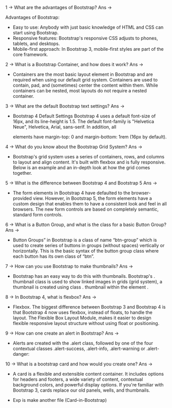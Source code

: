 1 -> What are the advantages of Bootstrap? 
Ans -> 

Advantages of Bootstrap:
- Easy to use: Anybody with just basic knowledge of HTML and CSS can start using Bootstrap.
- Responsive features: Bootstrap's responsive CSS adjusts to phones, tablets, and desktops.
- Mobile-first approach: In Bootstrap 3, mobile-first styles are part of the core framework.

2 -> What is a Bootstrap Container, and how does it work?
Ans ->
- Containers are the most basic layout element in Bootstrap and are required when using our default grid system. Containers are used to contain, pad, and (sometimes) center the content within them. While containers can be nested, most layouts do not require a nested container.

3 -> What are the default Bootstrap text settings? 
Ans -> 
- Bootstrap 4 Default Settings
Bootstrap 4 uses a default font-size of 16px, and its line-height is 1.5. The default font-family is "Helvetica Neue", Helvetica, Arial, sans-serif. In addition, all <p> elements have margin-top: 0 and margin-bottom: 1rem (16px by default).

4 -> What do you know about the Bootstrap Grid System? 
Ans -> 
- Bootstrap's grid system uses a series of containers, rows, and columns to layout and align content. It's built with flexbox and is fully responsive. Below is an example and an in-depth look at how the grid comes together.

5 -> What is the difference between Bootstrap 4 and Bootstrap 5 
Ans -> 
- The form elements in Bootstrap 4 have defaulted to the browser-provided view. However, in Bootstrap 5, the form elements have a custom design that enables them to have a consistent look and feel in all browsers. The new form controls are based on completely semantic, standard form controls.

6 -> What is a Button Group, and what is the class for a basic Button Group?
Ans -> 
- Button Groups” in Bootstrap is a class of name “btn-group” which is used to create series of buttons in groups (without spaces) vertically or horizontally. This is the basic syntax of the button group class where each button has its own class of “btn”.

7 -> How can you use Bootstrap to make thumbnails? 
Ans -> 
- Bootstrap has an easy way to do this with thumbnails. Bootstrap's . thumbnail class is used to show linked images in grids (grid system), a thumbnail is created using class . thumbnail within the element <a>.

8 -> In Bootstrap 4, what is flexbox? 
Ans ->
- Flexbox. The biggest difference between Bootstrap 3 and Bootstrap 4 is that Bootstrap 4 now uses flexbox, instead of floats, to handle the layout. The Flexible Box Layout Module, makes it easier to design flexible responsive layout structure without using float or positioning.

9 -> How can one create an alert in Bootstrap? 
Ans -> 
- Alerts are created with the .alert class, followed by one of the four contextual classes .alert-success, .alert-info, .alert-warning or .alert-danger:

10 -> What is a bootstrap card and how would you create one? 
Ans ->
- A card is a flexible and extensible content container. It includes options for headers and footers, a wide variety of content, contextual background colors, and powerful display options. If you're familiar with Bootstrap 3, cards replace our old panels, wells, and thumbnails.

- Exp is make another file (Card-in-Bootstrap)